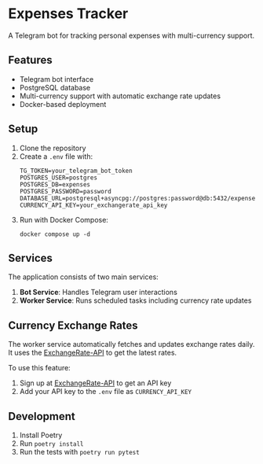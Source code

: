 # Expenses Tracker

A Telegram bot for tracking personal expenses with multi-currency support.

## Features

- Telegram bot interface
- PostgreSQL database
- Multi-currency support with automatic exchange rate updates
- Docker-based deployment

## Setup

1. Clone the repository
2. Create a `.env` file with:
   ```
   TG_TOKEN=your_telegram_bot_token
   POSTGRES_USER=postgres
   POSTGRES_DB=expenses
   POSTGRES_PASSWORD=password
   DATABASE_URL=postgresql+asyncpg://postgres:password@db:5432/expenses
   CURRENCY_API_KEY=your_exchangerate_api_key
   ```
3. Run with Docker Compose:
   ```
   docker compose up -d
   ```

## Services

The application consists of two main services:

1. **Bot Service**: Handles Telegram user interactions
2. **Worker Service**: Runs scheduled tasks including currency rate updates

## Currency Exchange Rates

The worker service automatically fetches and updates exchange rates daily. It uses the [ExchangeRate-API](https://www.exchangerate-api.com/) to get the latest rates.

To use this feature:
1. Sign up at [ExchangeRate-API](https://www.exchangerate-api.com/) to get an API key
2. Add your API key to the `.env` file as `CURRENCY_API_KEY`

## Development

1. Install Poetry
2. Run `poetry install`
3. Run the tests with `poetry run pytest`
